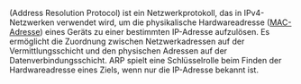 (Address Resolution Protocol) ist ein Netzwerkprotokoll, das in IPv4-Netzwerken verwendet wird, um die physikalische Hardwareadresse ([MAC-Adresse](MAC-Adressen)) eines Geräts zu einer bestimmten IP-Adresse aufzulösen. Es ermöglicht die Zuordnung zwischen Netzwerkadressen auf der Vermittlungsschicht und den physischen Adressen auf der Datenverbindungsschicht. ARP spielt eine Schlüsselrolle beim Finden der Hardwareadresse eines Ziels, wenn nur die IP-Adresse bekannt ist.

